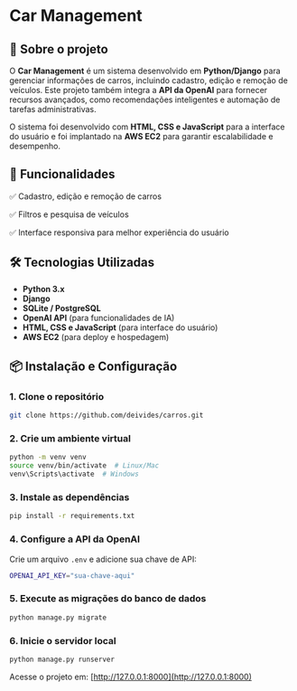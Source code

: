# Car Management

## 🚗 Sobre o projeto
O **Car Management** é um sistema desenvolvido em **Python/Django** para gerenciar informações de carros, incluindo cadastro, edição e remoção de veículos.
Este projeto também integra a **API da OpenAI** para fornecer recursos avançados, como recomendações inteligentes e automação de tarefas administrativas.

O sistema foi desenvolvido com **HTML, CSS e JavaScript** para a interface do usuário e foi implantado na **AWS EC2** para garantir escalabilidade e desempenho.

## 📌 Funcionalidades
✅ Cadastro, edição e remoção de carros 

✅ Filtros e pesquisa de veículos

✅ Interface responsiva para melhor experiência do usuário

## 🛠 Tecnologias Utilizadas
- **Python 3.x**
- **Django**
- **SQLite / PostgreSQL**
- **OpenAI API** (para funcionalidades de IA)
- **HTML, CSS e JavaScript** (para interface do usuário)
- **AWS EC2** (para deploy e hospedagem)

## 📦 Instalação e Configuração
### 1. Clone o repositório
```bash
git clone https://github.com/deivides/carros.git
```

### 2. Crie um ambiente virtual
```bash
python -m venv venv
source venv/bin/activate  # Linux/Mac
venv\Scripts\activate  # Windows
```

### 3. Instale as dependências
```bash
pip install -r requirements.txt
```

### 4. Configure a API da OpenAI
Crie um arquivo `.env` e adicione sua chave de API:
```bash
OPENAI_API_KEY="sua-chave-aqui"
```

### 5. Execute as migrações do banco de dados
```bash
python manage.py migrate
```

### 6. Inicie o servidor local
```bash
python manage.py runserver
```
Acesse o projeto em: [http://127.0.0.1:8000](http://127.0.0.1:8000)



